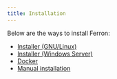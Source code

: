 ```yaml
---
title: Installation
---
```


Below are the ways to install Ferron:

- [Installer (GNU/Linux)](/docs/installation/installer-linux)
- [Installer (Windows Server)](/docs/installation/installer-windows)
- [Docker](/docs/installation/docker)
- [Manual installation](/docs/installation/manual)
